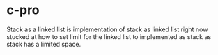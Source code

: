 # c-pro

Stack as a linked list is implementation of stack as linked list 
  right now stucked at how to set limit for the linked list to
  implemented as stack as stack has a limited space.
  
 

